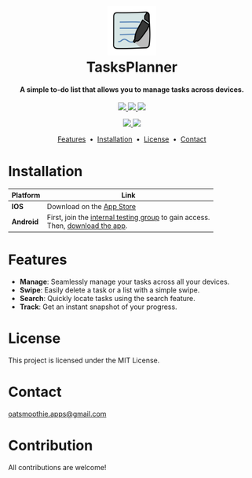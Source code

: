 

<h1 align="center">
  <br>
  <img src="https://github.com/sylviezhang37/TasksPlanner/blob/main/assets/logo.png" alt="TasksPlanner" width="100">
  <br>
  TasksPlanner
  <br>
<h4 align="center">A simple to-do list that allows you to manage tasks across devices.</h4>
</h1>


<p align="center">
  <a href="https://img.shields.io/badge/Flutter-%2302569B.svg?style=for-the-badge&logo=Flutter&logoColor=white">
    <img src="https://img.shields.io/badge/Flutter-%2302569B.svg?style=for-the-badge&logo=Flutter&logoColor=white">
  </a>
  <a href="https://img.shields.io/badge/firebase-a08021?style=for-the-badge&logo=firebase&logoColor=ffcd34">
    <img src="https://img.shields.io/badge/firebase-a08021?style=for-the-badge&logo=firebase&logoColor=ffcd34">
  </a>
  <a href="https://img.shields.io/badge/dart-%230175C2.svg?style=for-the-badge&logo=dart&logoColor=white">
      <img src="https://img.shields.io/badge/dart-%230175C2.svg?style=for-the-badge&logo=dart&logoColor=white">
  </a>
</p>

<p align="center">
  <a href="https://github.com/sylviezhang37/TasksPlanner/blob/main/LICENSE">
    <img src="https://img.shields.io/static/v1?label=License&message=MIT&color=blue&style=flat-square">
  </a>  
  <a href="https://img.shields.io/github/v/release/sylviezhang37/TasksPlanner?style=flat-square">
    <img src="https://img.shields.io/github/v/release/sylviezhang37/TasksPlanner?style=flat-square">
  </a>
</p>

<p align="center">
<a href="#features">Features</a> &nbsp;&bull;&nbsp;
<a href="#installation">Installation</a> &nbsp;&bull;&nbsp;
<a href="#license">License</a> &nbsp;&bull;&nbsp;
<a href="#contact">Contact</a>
</p>

# Installation
| Platform    | Link                                                                                                                                                                                                                     |
| ----------- | ----------------------------------------------------------------------------------------------------------------------------------------------------------------------------------------------------------------------- |
| **IOS**     | Download on the [App Store](https://apps.apple.com/us/app/tasksplanner/id6499468703?platform=iphone)                                                                                                                       |
| **Android** | First, join the [internal testing group](https://groups.google.com/u/1/g/tasksplanner-testers) to gain access.<br>Then, [download the app](https://play.google.com/store/apps/details?id=com.sylviezhang.tasksplanner). |

# Features
- **Manage**: Seamlessly manage your tasks across all your devices.
- **Swipe**: Easily delete a task or a list with a simple swipe.
- **Search**: Quickly locate tasks using the search feature.
- **Track**: Get an instant snapshot of your progress.

# License
This project is licensed under the MIT License.

# Contact
oatsmoothie.apps@gmail.com

# Contribution
All contributions are welcome! 
